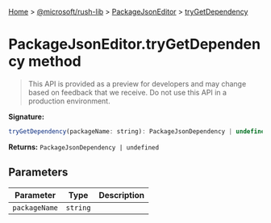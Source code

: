 [Home](./index) &gt; [@microsoft/rush-lib](./rush-lib.md) &gt; [PackageJsonEditor](./rush-lib.packagejsoneditor.md) &gt; [tryGetDependency](./rush-lib.packagejsoneditor.trygetdependency.md)

# PackageJsonEditor.tryGetDependency method

> This API is provided as a preview for developers and may change based on feedback that we receive. Do not use this API in a production environment.


**Signature:**
```javascript
tryGetDependency(packageName: string): PackageJsonDependency | undefined;
```
**Returns:** `PackageJsonDependency | undefined`

## Parameters

|  Parameter | Type | Description |
|  --- | --- | --- |
|  `packageName` | `string` |  |


